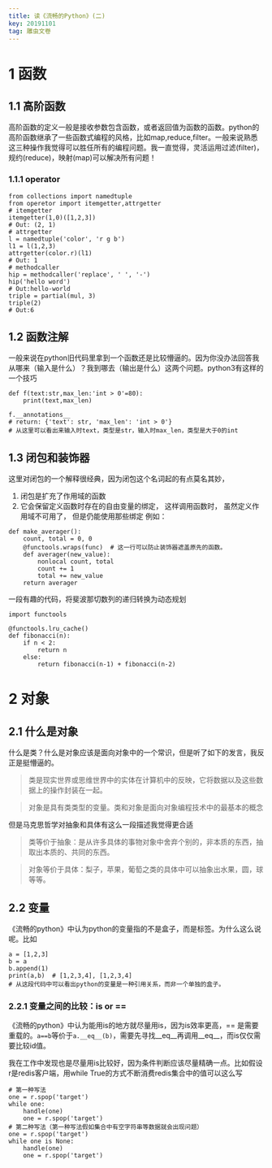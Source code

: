 ```yaml
---
title: 读《流畅的Python》(二)
key: 20191101
tag: 雕虫文卷
---
```


# 1 函数
## 1.1 高阶函数
高阶函数的定义一般是接收参数包含函数，或者返回值为函数的函数。python的高阶函数继承了一些函数式编程的风格，比如map,reduce,filter。一般来说熟悉这三种操作我觉得可以胜任所有的编程问题。我一直觉得，灵活运用过滤(filter)，规约(reduce)，映射(map)可以解决所有问题！
### 1.1.1 operator
```
from collections import namedtuple
from operetor import itemgetter,attrgetter
# itemgetter
itemgetter(1,0)([1,2,3])
# Out: (2, 1)
# attrgetter
l = namedtuple('color', 'r g b')
l1 = l(1,2,3)
attrgetter(color.r)(l1)
# Out: 1
# methodcaller
hip = methodcaller('replace', ' ', '-')
hip('hello word')
# Out:hello-world
triple = partial(mul, 3)
triple(2)
# Out:6
```
## 1.2 函数注解
一般来说在python旧代码里拿到一个函数还是比较懵逼的。因为你没办法回答我从哪来（输入是什么）？我到哪去（输出是什么）这两个问题。python3有这样的一个技巧
```
def f(text:str,max_len:'int > 0'=80):
    print(text,max_len)
    
f.__annotations__
# return: {'text': str, 'max_len': 'int > 0'}
# 从这里可以看出来输入时text，类型是str，输入时max_len，类型是大于0的int
```
## 1.3 闭包和装饰器
这里对闭包的一个解释很经典，因为闭包这个名词起的有点莫名其妙，
1. 闭包是扩充了作用域的函数
2. 它会保留定义函数时存在的自由变量的绑定， 这样调用函数时，
虽然定义作用域不可用了， 但是仍能使用那些绑定
例如：
```
def make_averager():
    count, total = 0, 0
    @functools.wraps(func)  # 这一行可以防止装饰器遮盖原先的函数。
    def averager(new_value):
        nonlocal count, total
        count += 1
        total += new_value
    return averager
```
一段有趣的代码，将斐波那切数列的递归转换为动态规划
```
import functools

@functools.lru_cache()
def fibonacci(n):
    if n < 2:
        return n
    else:
        return fibonacci(n-1) + fibonacci(n-2)
```
# 2 对象
## 2.1 什么是对象
什么是类？什么是对象应该是面向对象中的一个常识，但是听了如下的发言，我反正是挺懵逼的。

>类是现实世界或思维世界中的实体在计算机中的反映，它将数据以及这些数据上的操作封装在一起。

> 对象是具有类类型的变量。类和对象是面向对象编程技术中的最基本的概念

但是马克思哲学对抽象和具体有这么一段描述我觉得更合适

> 类等价于抽象：是从许多具体的事物对象中舍弃个别的，非本质的东西，抽取出本质的、共同的东西。

> 对象等价于具体：梨子，苹果，葡萄之类的具体中可以抽象出水果，圆，球等等。
## 2.2 变量
《流畅的python》中认为python的变量指的不是盒子，而是标签。为什么这么说呢。比如
```
a = [1,2,3]
b = a
b.append(1)
print(a,b)  # [1,2,3,4], [1,2,3,4]
# 从这段代码中可以看出python的变量是一种引用关系，而非一个单独的盒子。
```
### 2.2.1 变量之间的比较：is or ==
《流畅的python》中认为能用is的地方就尽量用is，因为is效率更高，== 是需要重载的。`a==b`等价于`a.__eq__(b)`，需要先寻找__eq__再调用__eq__，而is仅仅需要比较id值。

我在工作中发现也是尽量用is比较好，因为条件判断应该尽量精确一点。比如假设r是redis客户端，用while True的方式不断消费redis集合中的值可以这么写
```
# 第一种写法
one = r.spop('target')
while one:
    handle(one)
    one = r.spop('target')
# 第二种写法（第一种写法假如集合中有空字符串等数据就会出现问题）
one = r.spop('target')
while one is None:
    handle(one)
    one = r.spop('target')
```
